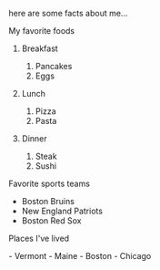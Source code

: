 <head>
  <meta charset="utf-8">
  <title>Kevin Deutscher</title>
</head>
<body>
  <p> here are some facts about me...</p>
  <p> My favorite foods</p>

  1.  Breakfast
      1.  Pancakes
      2.  Eggs

  2.  Lunch
      1.  Pizza
      2.  Pasta

  3.  Dinner
      1.  Steak
      2.  Sushi

  <p> Favorite sports teams </p>

  * Boston Bruins
  * New England Patriots
  * Boston Red Sox
</body>

<body>
  Places I've lived

<p>  - Vermont
  - Maine
  - Boston
  - Chicago
</p>
</body>
